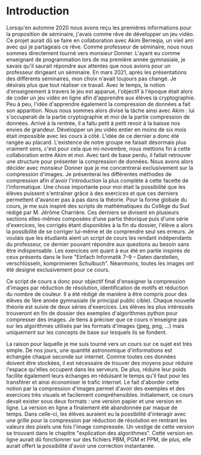 # Introduction
Lorsqu'en automne 2020 nous avons reçu les premières informations pour la proposition de séminaire, j'avais comme rêve de développer un jeu vidéo. Ce projet aurait dû se faire en collaboration avec Akim Berreqia, un vieil ami avec qui je partageais ce rêve. Comme professeur de séminaire, nous nous sommes directement tourné vers monsieur Donner. L'ayant eu comme enseignant de programmation lors de ma première année gymnasiale, je savais qu'il saurait répondre aux attentes que nous avions pour un professeur dirigeant un séminaire. En mars 2021, après les présentations des différents séminaires, mon choix n'avait toujours pas changé. Je désirais plus que tout réaliser ce travail. Avec le temps, la notion d'enseignement à travers le jeu est apparue, l'objectif à l'époque était alors de coder un jeu vidéo en ligne afin d'apprendre aux élèves la cryptographie. Peu à peu, l'idée d'apprendre également la compression de données a fait son apparition. Nous nous sommes alors divisé la tâche ainsi avec Akim : lui s'occuperait de la partie cryptographie et moi de la partie compression de données. Arrivé à la rentrée, il a fallu petit à petit revoir à la baisse nos envies de grandeur. Développer un jeu vidéo entier en moins de six mois était impossible avec les cours à côté. L'idée de ce dernier a donc été rangée au placard. L'existence de notre groupe ne faisait désormais plus vraiment sens, c'est pour cela que mi-novembre, nous mettions fin à cette collaboration entre Akim et moi. Avec tant de base perdu, il fallait retrouver une structure pour présenter la compression de données. Nous avons alors décider avec monsieur Donner que je me concentrerai exclusivement sur la compression d'images. Je présenterai les différentes méthodes de compression afin d'avoir l'introduction la plus complète à cette facette de l'informatique. Une chose importante pour moi était la possibilité que les élèves puissent s'entraîner grâce à des exercices et que ces derniers permettent d'avancer pas à pas dans la théorie. Pour la forme globale du cours, je me suis inspiré des scripts de mathématiques du Collège du Sud rédigé par M. Jérôme Charrière. Ces derniers se divisent en plusieurs sections elles-mêmes composées d'une partie théorique puis d'une série d'exercices, les corrigés étant disponibles à la fin du dossier, l'élève a alors la possibilité de se corriger lui-même et de comprendre seul ses erreurs. Je voulais que les étudiants aient un script de cours les rendant indépendants du professeur, ce dernier pouvant répondre aux questions au besoin sans être indispensable. Les exercices ont quant à eux été en partie inspirés de ceux présents dans le livre "Einfach Informatik 7–9 – Daten darstellen, verschlüsseln, komprimieren Schulbuch". Néanmoins, toutes les images ont été designé exclusivement pour ce cours.

Ce script de cours a donc pour objectif final d'enseigner la compression d'images par réduction de résolution, identification de motifs et réduction du nombre de couleur. Il a été rédigé de manière à être compris pour des élèves de 1ère année gymnasiale (le principal public cible). Chaque nouvelle théorie est suivie de deux séries d'exercices. Les élèves les plus intéressés trouveront en fin de dossier des exemples d'algorithmes python pour compresser des images. Je tiens à préciser que ce cours n'enseigne pas sur les algorithmes utilisés par les formats d'images (jpeg, png, ...) mais uniquement sur les concepts de base sur lesquels ils se fondent.

La raison pour laquelle je me suis tourné vers un cours sur ce sujet est très simple. De nos jours, une quantité astronomique d'informations est échangée chaque seconde sur internet. Comme toutes ces données doivent être stockées, il est nécessaire de trouver des moyens pour réduire l'espace qu'elles occupent dans les serveurs. De plus, réduire leur poids facilite également leurs échanges en réduisant le temps qu'il faut pour les transférer et ainsi économiser le trafic internet. Le fait d'aborder cette notion par la compression d'images permet d'avoir des exemples et des exercices très visuels et facilement compréhensibles. Initialement, ce cours devait exister sous deux formats : une version papier et une version en ligne. La version en ligne a finalement été abandonnée par maque de temps. Dans celle-ci, les élèves auraient eu la possibilité d'interagir avec une grille pour la compression par réduction de résolution en rentrant les valeurs des pixels une fois l'image compressée. Un vestige de cette version se trouvant dans le chapitre "explication des algorithmes". Cette version en ligne aurait dû fonctionner sur des fichiers PBM, PGM et PPM, de plus, elle aurait offert la possibilité d'avoir une correction instantanée.